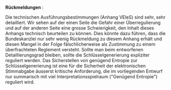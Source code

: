 **Rückmeldungen** :

Die technischen Ausführungsbestimmungen (Anhang VEleS) sind sehr, sehr detailliert. Wir sehen auf der einen Seite die Gefahr einer Überregulierung und auf der anderen Seite eine grosse Schwierigkeit, den Inhalt dieses Anhangs technisch beurteilen zu können. Dies könnte dazu führen, dass die Bundeskanzlei nur sehr wenig Rückmeldung zu diesem Anhang erhält und diesen Mangel in der Folge fälschlicherweise als Zustimmung zu einem überfrachteten Reglement versteht.
Sollte man beim entworfenen Detaillierungsgrad bleiben, sollte die Schlüsselgenerierung expliziter reguliert werden. Das Sicherstellen von genügend Entropie zur Schlüsselgenerierung ist eine für die Sicherheit der elektronischen Stimmabgabe äusserst kritische Anforderung, die im vorliegenden Entwurf nur summarisch mit viel Interpretationsspielraum ("Genügend Entropie") reguliert wird. 

